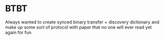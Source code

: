 # BTBT

Always wanted to create synced binary transfer + discovery dictionary and make up some sort of protocol with paper that no one will ever read yet again for fun
